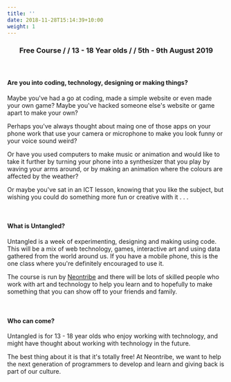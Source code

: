 ```yaml
---
title: ''
date: 2018-11-28T15:14:39+10:00
weight: 1
---
```


<h3 style="text-align: center;">Free Course / /  13 - 18 Year olds / / 5th - 9th August 2019</p>

<br/>

#### Are you into coding, technology, designing or making things?

Maybe you've had a go at coding, made a simple website or even made your own game? Maybe you've hacked someone else's website or game apart to make your own?

Perhaps you've always thought about maing one of those apps on your phone work that use your camera or microphone to make you look funny or your voice sound weird?

Or have you used computers to make music or animation and would like to take it further by turning your phone into a synthesizer that you play by waving your arms around, or by making an animation where the colours are affected by the weather?

Or maybe you've sat in an ICT lesson, knowing that you like the subject, but wishing you could do something more fun or creative with it . . .

<br>

#### What is Untangled?

Untangled is a week of experimenting, designing and making using code. This will be a mix of web technology, games, interactive art and using data gathered from the world around us. If you have a mobile phone, this is the one class where you're definitely encouraged to use it.

The course is run by [Neontribe](https://www.neontribe.co.uk/) and there will be lots of skilled people who work with art and technology to help you learn and to hopefully to make something that you can show off to your friends and family.

<br>

#### Who can come?

Untangled is for 13 - 18 year olds who enjoy working with technology, and might have thought about working with technology in the future.

The best thing about it is that it's totally free! At Neontribe, we want to help the next generation of programmers to develop and learn and giving back is part of our culture.
